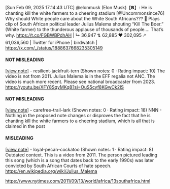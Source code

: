 [Sun Feb 09, 2025 17:14:43 UTC] @elonmusk (Elon Musk)【𝗕】: He is chanting kill the white farmers to a cheering stadium [@Uncommonsince76] Why should White people care about the White South Africans??? 🤔  Plays clip of South African political leader Julius Malema shouting “Kill The Boer.” (White farmer) to the thunderous applause of thousands of people…. That’s why. https://t.co/FGBWBPdhAH | ↳ 36,947 ⇅ 62,885 ♥ 302,095 🡕 61,036,560 | Twitter for iPhone | birdwatch | https://x.com/_/status/1888637668235305149

#### NOT MISLEADING

[[view note]](https://x.com/i/birdwatch/n/1888654637848219999) - resilient-jackfruit-tern (Shown notes: 0 · Rating impact: 10)
The video is not from 2011. Julius Malema is in the EFF regalia not ANC. The video is much more recent. Please see national broadcaster from 2023. https://youtu.be/XFY8SqyMKq8?si=OuS5cyf8KGwCk2lS

#### NOT MISLEADING

[[view note]](https://x.com/i/birdwatch/n/1888653524227268774) - carefree-trail-lark (Shown notes: 0 · Rating impact: 18)
NNN - Nothing in the proposed note changes or disproves the fact that he is chanting kill the white farmers to a cheering stadium, which is all that is claimed in the post

#### MISLEADING

[[view note]](https://x.com/i/birdwatch/n/1888649732227994030) - loyal-pecan-cockatoo (Shown notes: 1 · Rating impact: 8)
Outdated context. This is  a video from 2011. The person pictured leading this song (which is a song that dates back to the early 1990s) was later convicted by South African Courts of hate speech. https://en.wikipedia.org/wiki/Julius_Malema

https://www.nytimes.com/2011/09/13/world/africa/13southafrica.html

